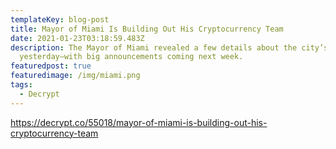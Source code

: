 ```yaml
---
templateKey: blog-post
title: Mayor of Miami Is Building Out His Cryptocurrency Team
date: 2021-01-23T03:18:59.483Z
description: The Mayor of Miami revealed a few details about the city’s plans
  yesterday—with big announcements coming next week.
featuredpost: true
featuredimage: /img/miami.png
tags:
  - Decrypt
---
```

https://decrypt.co/55018/mayor-of-miami-is-building-out-his-cryptocurrency-team
